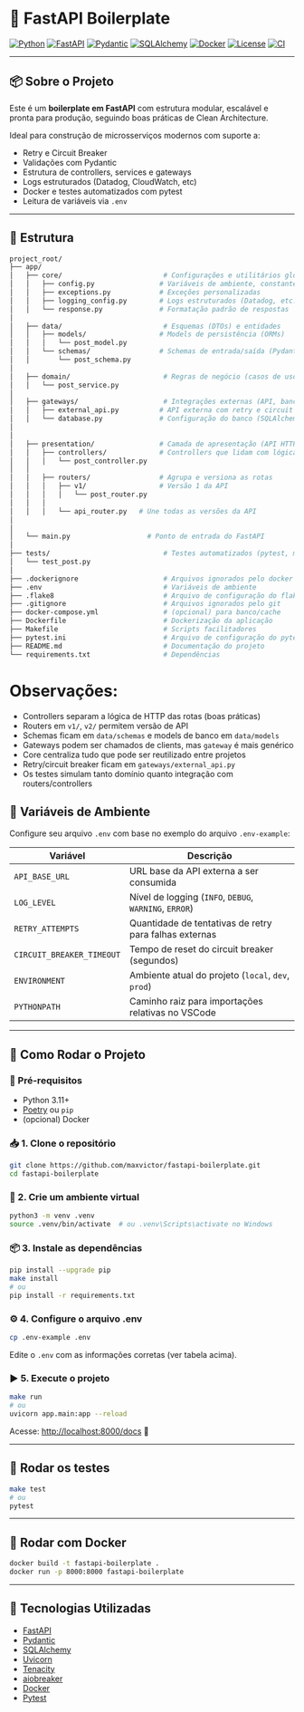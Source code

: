 # 🚀 FastAPI Boilerplate

[![Python](https://img.shields.io/badge/python-3.11-blue.svg)](https://www.python.org/)
[![FastAPI](https://img.shields.io/badge/FastAPI-0.110.0-green.svg)](https://fastapi.tiangolo.com/)
[![Pydantic](https://img.shields.io/badge/pydantic-2.0+-blue.svg)](https://docs.pydantic.dev/)
[![SQLAlchemy](https://img.shields.io/badge/sqlalchemy-2.0+-orange.svg)](https://www.sqlalchemy.org/)
[![Docker](https://img.shields.io/badge/docker-ready-blue.svg)](https://www.docker.com/)
[![License](https://img.shields.io/badge/license-MIT-lightgrey.svg)](LICENSE)
[![CI](https://github.com/maxvictor/fastapi_boilerplate/actions/workflows/test.yml/badge.svg)](https://github.com/maxvictor/fastapi_boilerplate/actions)

---

## 📦 Sobre o Projeto

Este é um **boilerplate em FastAPI** com estrutura modular, escalável e pronta para produção, seguindo boas práticas de Clean Architecture.

Ideal para construção de microsserviços modernos com suporte a:
- Retry e Circuit Breaker
- Validações com Pydantic
- Estrutura de controllers, services e gateways
- Logs estruturados (Datadog, CloudWatch, etc)
- Docker e testes automatizados com pytest
- Leitura de variáveis via `.env`

---

## 🧱 Estrutura

```sh
project_root/
├── app/
│   ├── core/                         # Configurações e utilitários globais
│   │   ├── config.py                # Variáveis de ambiente, constantes globais
│   │   ├── exceptions.py            # Exceções personalizadas
│   │   ├── logging_config.py        # Logs estruturados (Datadog, etc.)
│   │   └── response.py              # Formatação padrão de respostas
│   
│   ├── data/                         # Esquemas (DTOs) e entidades
│   │   ├── models/                  # Models de persistência (ORMs)
│   │   │   └── post_model.py
│   │   └── schemas/                 # Schemas de entrada/saída (Pydantic)
│   │       └── post_schema.py
│
│   ├── domain/                       # Regras de negócio (casos de uso)
│   │   └── post_service.py
│
│   ├── gateways/                     # Integrações externas (API, banco, cache...)
│   │   ├── external_api.py          # API externa com retry e circuit breaker
│   │   └── database.py              # Configuração do banco (SQLAlchemy)
│
│   
│   ├── presentation/                # Camada de apresentação (API HTTP)
│   │   ├── controllers/             # Controllers que lidam com lógica HTTP
│   │   │   └── post_controller.py
│   │   
│   │   ├── routers/                 # Agrupa e versiona as rotas
│   │   │   ├── v1/                  # Versão 1 da API
│   │   │   │   └── post_router.py
│   │   │   
│   │   │   └── api_router.py   # Une todas as versões da API
│
│   
│   └── main.py                   # Ponto de entrada do FastAPI
│
├── tests/                            # Testes automatizados (pytest, mock)
│   └── test_post.py
│
├── .dockerignore                     # Arquivos ignorados pelo docker
├── .env                              # Variáveis de ambiente
├── .flake8                           # Arquivo de configuração do flake8
├── .gitignore                        # Arquivos ignorados pelo git
├── docker-compose.yml                # (opcional) para banco/cache
├── Dockerfile                        # Dockerização da aplicação
├── Makefile                          # Scripts facilitadores
├── pytest.ini                        # Arquivo de configuração do pytest
├── README.md                         # Documentação do projeto
└── requirements.txt                  # Dependências
```
# Observações:
- Controllers separam a lógica de HTTP das rotas (boas práticas)
- Routers em `v1/`, `v2/` permitem versão de API
- Schemas ficam em `data/schemas` e models de banco em `data/models`
- Gateways podem ser chamados de clients, mas `gateway` é mais genérico
- Core centraliza tudo que pode ser reutilizado entre projetos
- Retry/circuit breaker ficam em `gateways/external_api.py`
- Os testes simulam tanto domínio quanto integração com routers/controllers

## 📅 Variáveis de Ambiente

Configure seu arquivo `.env` com base no exemplo do arquivo `.env-example`:

| Variável               | Descrição                                                  |
|------------------------|------------------------------------------------------------|
| `API_BASE_URL`         | URL base da API externa a ser consumida                    |
| `LOG_LEVEL`            | Nível de logging (`INFO`, `DEBUG`, `WARNING`, `ERROR`)     |
| `RETRY_ATTEMPTS`       | Quantidade de tentativas de retry para falhas externas     |
| `CIRCUIT_BREAKER_TIMEOUT` | Tempo de reset do circuit breaker (segundos)            |
| `ENVIRONMENT`          | Ambiente atual do projeto (`local`, `dev`, `prod`)         |
| `PYTHONPATH`           | Caminho raiz para importações relativas no VSCode          |

---


## 🚀 Como Rodar o Projeto

### 🔧 Pré-requisitos

- Python 3.11+
- [Poetry](https://python-poetry.org/) ou `pip`
- (opcional) Docker

### 📥 1. Clone o repositório

```bash
git clone https://github.com/maxvictor/fastapi-boilerplate.git
cd fastapi-boilerplate
```

### 🧪 2. Crie um ambiente virtual

```bash
python3 -m venv .venv
source .venv/bin/activate  # ou .venv\Scripts\activate no Windows
```

### 📦 3. Instale as dependências

```bash
pip install --upgrade pip
make install
# ou
pip install -r requirements.txt
```

### ⚙️ 4. Configure o arquivo .env

```bash
cp .env-example .env
```

Edite o `.env` com as informações corretas (ver tabela acima).

### ▶️ 5. Execute o projeto

```bash
make run
# ou
uvicorn app.main:app --reload
```

Acesse: [http://localhost:8000/docs](http://localhost:8000/docs) 🚀

---

## 🧪 Rodar os testes

```bash
make test
# ou
pytest
```

---

## 🐳 Rodar com Docker

```bash
docker build -t fastapi-boilerplate .
docker run -p 8000:8000 fastapi-boilerplate
```

---

## 🧰 Tecnologias Utilizadas

- [FastAPI](https://fastapi.tiangolo.com/)
- [Pydantic](https://pydantic-docs.helpmanual.io/)
- [SQLAlchemy](https://www.sqlalchemy.org/)
- [Uvicorn](https://www.uvicorn.org/)
- [Tenacity](https://tenacity.readthedocs.io/en/latest/)
- [aiobreaker](https://pypi.org/project/aiobreaker/)
- [Docker](https://www.docker.com/)
- [Pytest](https://docs.pytest.org/)
